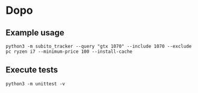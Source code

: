 # Dopo

## Example usage

`python3 -m subito_tracker --query "gtx 1070" --include 1070 --exclude pc ryzen i7 --minimum-price 100 --install-cache`

## Execute tests

`python3 -m unittest -v`

